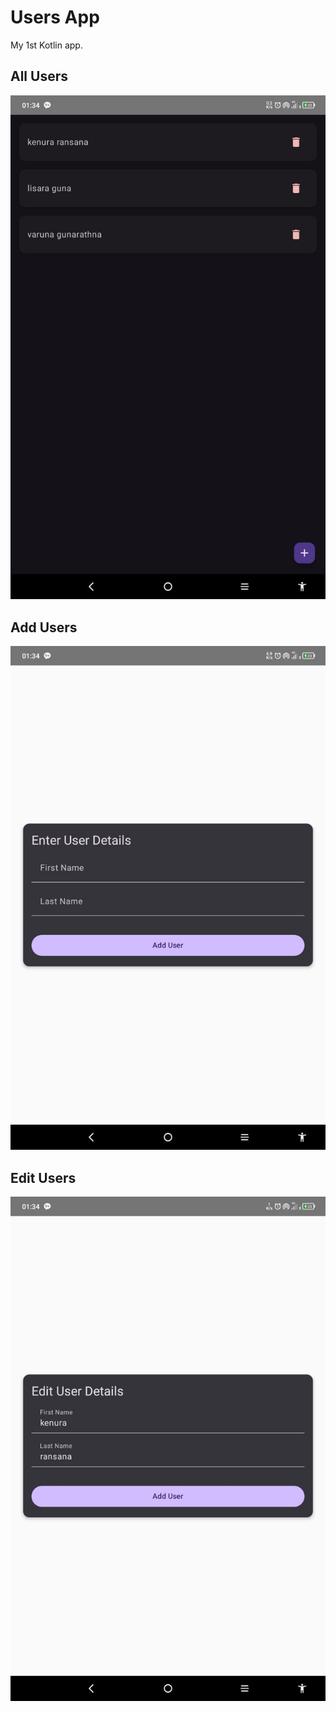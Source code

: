 # Users App

My 1st Kotlin app.

## All Users

<img src="./images/1.jpg" alt="all-users-section">

## Add Users

<img src="./images/2.jpg" alt="add-users-section">

## Edit Users

<img src="./images/3.jpg" alt="edit-users-section">
